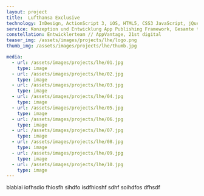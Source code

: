 ```yaml
---
layout: project
title:  Lufthansa Exclusive
technology: InDesign, ActionScript 3, iOS, HTML5, CSS3 JavaScript, jQuery, Ruby on Rails
service: Konzeption und Entwicklung App Publishing Framework, Gesamte technische Beratung, Konzeption & Entwicklung
constellation: Entwicklerteam // AppVantage, 21st digital
teaser_img: /assets/images/projects/lhe/logo.png
thumb_img: /assets/images/projects/lhe/thumb.jpg

media:
  - url: /assets/images/projects/lhe/01.jpg
    type: image
  - url: /assets/images/projects/lhe/02.jpg
    type: image
  - url: /assets/images/projects/lhe/03.jpg
    type: image
  - url: /assets/images/projects/lhe/04.jpg
    type: image
  - url: /assets/images/projects/lhe/05.jpg
    type: image
  - url: /assets/images/projects/lhe/06.jpg
    type: image
  - url: /assets/images/projects/lhe/07.jpg
    type: image
  - url: /assets/images/projects/lhe/08.jpg
    type: image
  - url: /assets/images/projects/lhe/09.jpg
    type: image
  - url: /assets/images/projects/lhe/10.jpg
    type: image
---
```


blablai iofhsdio fhiosfh sihdfo isdfhioshf sdhf soihdfos dfhsdf 